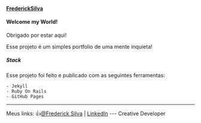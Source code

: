 #### [ FrederickSilva](http://www.fredericksilva.com)

#### Welcome my World!
Obrigado por estar aqui!

Esse projeto é um simples portfolio de uma mente inquieta!


##### Stack
Esse  projeto foi feito e publicado com as seguintes ferramentas:

	- Jekyll
	- Ruby On Rails
	- GitHub Pages


----
Meus links:
 :+1:[@Frederick Silva](http://www.twitter.com/fredericksilva) | [LinkedIn](http://www.linkedin.com/in/frederickinrio) --- Creative Developer
